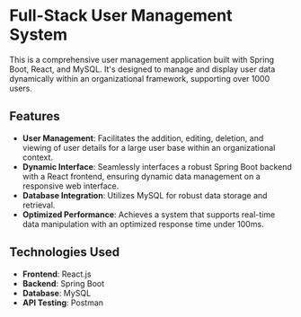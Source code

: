 # Full-Stack User Management System

This is a comprehensive user management application built with Spring Boot, React, and MySQL. It's designed to manage and display user data dynamically within an organizational framework, supporting over 1000 users.

## Features

- **User Management**: Facilitates the addition, editing, deletion, and viewing of user details for a large user base within an organizational context.
- **Dynamic Interface**: Seamlessly interfaces a robust Spring Boot backend with a React frontend, ensuring dynamic data management on a responsive web interface.
- **Database Integration**: Utilizes MySQL for robust data storage and retrieval.
- **Optimized Performance**: Achieves a system that supports real-time data manipulation with an optimized response time under 100ms.

## Technologies Used

- **Frontend**: React.js
- **Backend**: Spring Boot
- **Database**: MySQL
- **API Testing**: Postman
